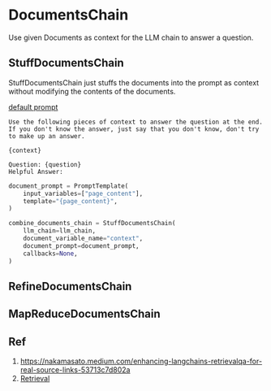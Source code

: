 # DocumentsChain

Use given Documents as context for the LLM chain to answer a question.

## StuffDocumentsChain

StuffDocumentsChain just stuffs the documents into the prompt as context without modifying the contents of the documents.


[default prompt](https://github.com/langchain-ai/langchain/blob/4c47f39fcb539fdeff6dd6d9b1f483cd9a1af69b/libs/langchain/langchain/chains/question_answering/stuff_prompt.py#L10-L15)

```
Use the following pieces of context to answer the question at the end. If you don't know the answer, just say that you don't know, don't try to make up an answer.

{context}

Question: {question}
Helpful Answer:
```


```py
document_prompt = PromptTemplate(
    input_variables=["page_content"],
    template="{page_content}",
)

combine_documents_chain = StuffDocumentsChain(
    llm_chain=llm_chain,
    document_variable_name="context",
    document_prompt=document_prompt,
    callbacks=None,
)
```

## RefineDocumentsChain

## MapReduceDocumentsChain

## Ref

1. https://nakamasato.medium.com/enhancing-langchains-retrievalqa-for-real-source-links-53713c7d802a
1. [Retrieval](retrieval.md)
